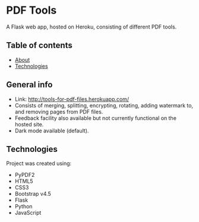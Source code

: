 # PDF Tools
A Flask web app, hosted on Heroku, consisting of different PDF tools.
## Table of contents
* [About](#about)
* [Technologies](#technologies)

## General info
* Link: http://tools-for-pdf-files.herokuapp.com/
* Consists of merging, splitting, encrypting, rotating, adding watermark to, and removing pages from PDF files.
* Feedback facility also available but not currently functional on the hosted site.
* Dark mode available (default).
	
## Technologies
Project was created using: 
* PyPDF2
* HTML5
* CSS3
* Bootstrap v4.5
* Flask
* Python
* JavaScript
